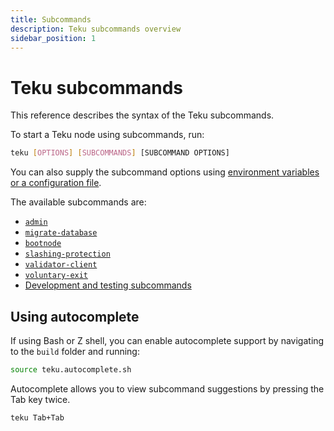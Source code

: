 ```yaml
---
title: Subcommands
description: Teku subcommands overview
sidebar_position: 1
---
```


# Teku subcommands

This reference describes the syntax of the Teku subcommands.

To start a Teku node using subcommands, run:

```bash
teku [OPTIONS] [SUBCOMMANDS] [SUBCOMMAND OPTIONS]
```

You can also supply the subcommand options using [environment variables or a configuration file](../index.md#specifying-options).

The available subcommands are:

- [`admin`](admin.md)
- [`migrate-database`](migrate-database.md)
- [`bootnode`](bootnode.md)
- [`slashing-protection`](slashing-protection.md)
- [`validator-client`](validator-client.md)
- [`voluntary-exit`](voluntary-exit.md)
- [Development and testing subcommands](development.md)

## Using autocomplete

If using Bash or Z shell, you can enable autocomplete support by navigating to the `build` folder and running:

```bash
source teku.autocomplete.sh
```

Autocomplete allows you to view subcommand suggestions by pressing the Tab key twice.

```bash
teku Tab+Tab
```
